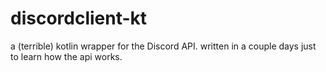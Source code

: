 # discordclient-kt
a (terrible) kotlin wrapper for the Discord API.
written in a couple days just to learn how the api works.
